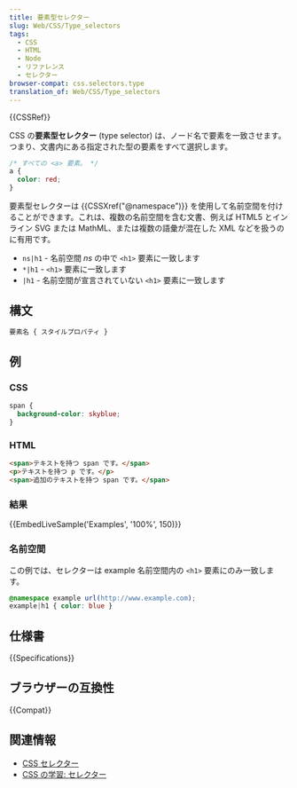 ```yaml
---
title: 要素型セレクター
slug: Web/CSS/Type_selectors
tags:
  - CSS
  - HTML
  - Node
  - リファレンス
  - セレクター
browser-compat: css.selectors.type
translation_of: Web/CSS/Type_selectors
---
```

{{CSSRef}}

CSS の**要素型セレクター** (type selector) は、ノード名で要素を一致させます。つまり、文書内にある指定された型の要素をすべて選択します。

```css
/* すべての <a> 要素。 */
a {
  color: red;
}
```

要素型セレクターは {{CSSXref("@namespace")}} を使用して名前空間を付けることができます。これは、複数の名前空間を含む文書、例えば HTML5 とインライン SVG または MathML、または複数の語彙が混在した XML などを扱うのに有用です。

- `ns|h1` - 名前空間 _ns_ の中で `<h1>` 要素に一致します
- `*|h1` - `<h1>` 要素に一致します
- `|h1` - 名前空間が宣言されていない `<h1>` 要素に一致します

## 構文

```css
要素名 { スタイルプロパティ }
```

## 例

### CSS

```css
span {
  background-color: skyblue;
}
```

### HTML

```html
<span>テキストを持つ span です。</span>
<p>テキストを持つ p です。</p>
<span>追加のテキストを持つ span です。</span>
```

### 結果

{{EmbedLiveSample('Examples', '100%', 150)}}

### 名前空間

この例では、セレクターは example 名前空間内の `<h1>` 要素にのみ一致します。

```css
@namespace example url(http://www.example.com);
example|h1 { color: blue }
```

## 仕様書

{{Specifications}}

## ブラウザーの互換性

{{Compat}}

## 関連情報

- [CSS セレクター](/ja/docs/Web/CSS/CSS_Selectors)
- [CSS の学習: セレクター](/ja/docs/Learn/CSS/Building_blocks/Selectors)

